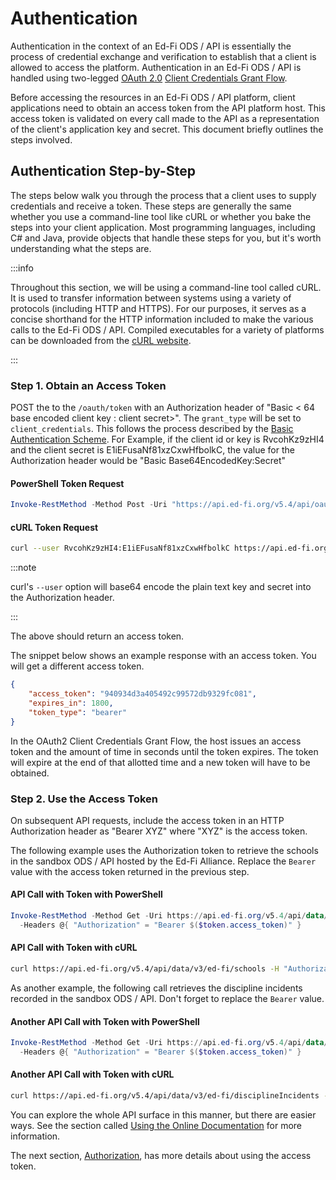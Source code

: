 # Authentication

Authentication in the context of an Ed-Fi ODS / API is essentially the process
of credential exchange and verification to establish that a client is allowed to
access the platform. Authentication in an Ed-Fi ODS / API is handled using
two-legged [OAuth 2.0](https://tools.ietf.org/html/rfc6749) [Client Credentials
Grant Flow](https://tools.ietf.org/html/rfc6749#section-4.4).

Before accessing the resources in an Ed-Fi ODS / API platform, client
applications need to obtain an access token from the API platform host. This
access token is validated on every call made to the API as a representation of
the client's application key and secret. This document briefly outlines the
steps involved.

## Authentication Step-by-Step

The steps below walk you through the process that a client uses to supply
credentials and receive a token. These steps are generally the same whether you
use a command-line tool like cURL or whether you bake the steps into your client
application. Most programming languages, including C# and Java, provide objects
that handle these steps for you, but it's worth understanding what the steps
are.

:::info

Throughout this section, we will be using a command-line tool called cURL. It is
used to transfer information between systems using a variety of protocols
(including HTTP and HTTPS). For our purposes, it serves as a concise shorthand
for the HTTP information included to make the various calls to the Ed-Fi ODS /
API. Compiled executables for a variety of platforms can be downloaded from the
[cURL website](http://curl.haxx.se/dlwiz/?type=bin).

:::

### Step 1. Obtain an Access Token

POST the to the `/oauth/token` with an Authorization header of "Basic  < 64 base
encoded client key : client secret>". The `grant_type` will be set to
`client_credentials`. This follows the process described by the [Basic
Authentication Scheme](https://tools.ietf.org/html/rfc2617#section-2). For
Example, if the client id or key is RvcohKz9zHI4 and the client secret
is E1iEFusaNf81xzCxwHfbolkC, the value for the Authorization header would be
"Basic Base64EncodedKey:Secret"

#### PowerShell Token Request

```powershell
Invoke-RestMethod -Method Post -Uri "https://api.ed-fi.org/v5.4/api/oauth/token" -Headers @{ "Authorization" = ("Basic", [Convert]::ToBase64String([Text.Encoding]::ASCII.GetBytes(("RvcohKz9zHI4", "E1iEFusaNf81xzCxwHfbolkC" -join ":"))) -join " ") } -Body @{ "grant_type" = "client_credentials"; }
```

#### cURL Token Request

```bash
curl --user RvcohKz9zHI4:E1iEFusaNf81xzCxwHfbolkC https://api.ed-fi.org/v5.4/api/oauth/token --data 'grant_type=client_credentials'
```

:::note

curl's `--user` option will base64 encode the plain text key and secret
into the Authorization header.

:::

The above should return an access token.

The snippet below shows an example response with an access token. You will get a
different access token.

```json
{
    "access_token": "940934d3a405492c99572db9329fc081",
    "expires_in": 1800,
    "token_type": "bearer"
}
```

In the OAuth2 Client Credentials Grant Flow, the host issues an access token and
the amount of time in seconds until the token expires. The token will expire at
the end of that allotted time and a new token will have to be obtained.

### Step 2. Use the Access Token

On subsequent API requests, include the access token in an HTTP Authorization
header as "Bearer XYZ" where "XYZ" is the access token.

The following example uses the Authorization token to retrieve the schools in
the sandbox ODS / API hosted by the Ed-Fi Alliance. Replace the `Bearer` value
with the access token returned in the previous step.

#### API Call with Token with PowerShell

```powershell
Invoke-RestMethod -Method Get -Uri https://api.ed-fi.org/v5.4/api/data/v3/ed-fi/schools `
  -Headers @{ "Authorization" = "Bearer $($token.access_token)" }
```

#### API Call with Token with cURL

```bash
curl https://api.ed-fi.org/v5.4/api/data/v3/ed-fi/schools -H "Authorization: Bearer R3PLAC3_W1TH_ACC3SS_TOK3N"
```

As another example, the following call retrieves the discipline incidents
recorded in the sandbox ODS / API. Don't forget to replace the `Bearer` value.

#### Another API Call with Token with PowerShell

```powershell
Invoke-RestMethod -Method Get -Uri https://api.ed-fi.org/v5.4/api/data/v3/ed-fi/disciplineIncidents  `
  -Headers @{ "Authorization" = "Bearer $($token.access_token)" }
```

#### Another API Call with Token with cURL

```bash
curl https://api.ed-fi.org/v5.4/api/data/v3/ed-fi/disciplineIncidents -H "Authorization: Bearer R3PLAC3_W1TH_ACC3SS_TOK3N"
```

You can explore the whole API surface in this manner, but there are easier ways.
See the section called [Using the Online
Documentation](./using-the-online-documentation.md) for more information.

The next section, [Authorization](./authorization.md), has more details about
using the access token.
